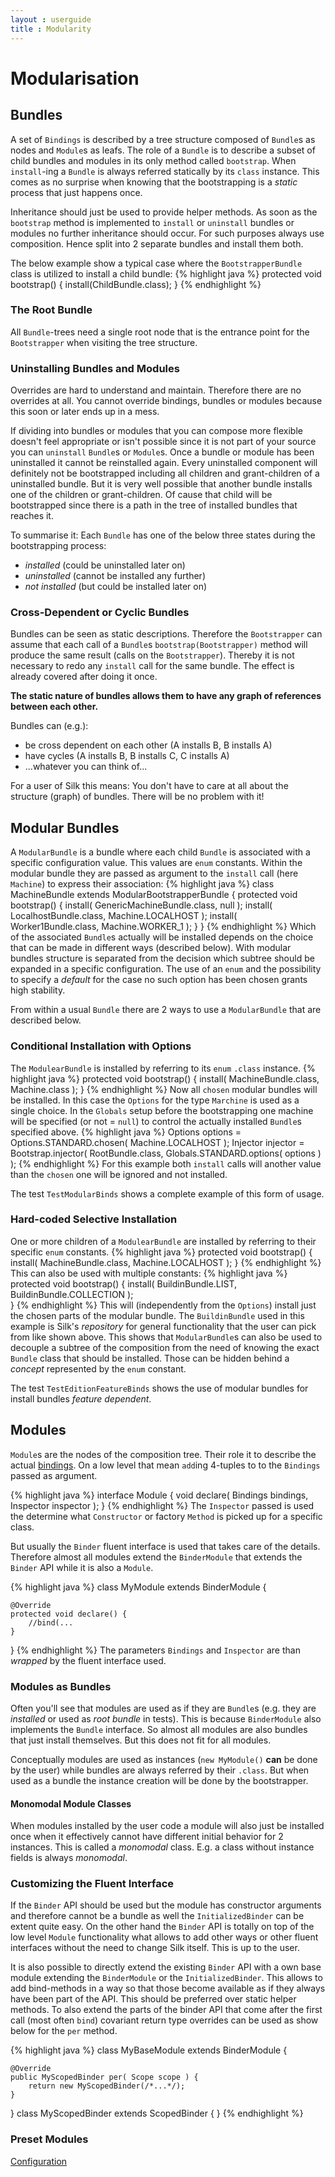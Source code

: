 ```yaml
---
layout : userguide
title : Modularity
---
```

# Modularisation

## Bundles
A set of `Bindings` is described by a tree structure composed of `Bundle`s as nodes and `Module`s as leafs. 
The role of a `Bundle` is to describe a subset of child bundles and modules in its only method called `bootstrap`. 
When `install`-ing a `Bundle` is always referred statically by its `class` instance. 
This comes as no surprise when knowing that the bootstrapping is a _static_ process that just happens once.

Inheritance should just be used to provide helper methods.
As soon as the `bootstrap` method is implemented to `install` or `uninstall` bundles or modules no further 
inheritance should occur. For such purposes always use composition. Hence split into 2 separate bundles and
install them both.

The below example show a typical case where the `BootstrapperBundle` class is utilized to install a child bundle:
{% highlight java %}
protected void bootstrap() {
	install(ChildBundle.class);
}
{% endhighlight %}

### The Root Bundle
All `Bundle`-trees need a single root node that is the entrance point for the `Bootstrapper` when visiting 
the tree structure. 

### <a id="uninstall"></a> Uninstalling Bundles and Modules
Overrides are hard to understand and maintain. Therefore there are no overrides at all. 
You cannot override bindings, bundles or modules because this soon or later ends up in a mess.

If dividing into bundles or modules that you can compose more flexible doesn't feel appropriate or isn't possible since it is not part of your source you can `uninstall` `Bundle`s or `Module`s.
Once a bundle or module has been uninstalled it cannot be reinstalled again. Every uninstalled component will definitely not be bootstrapped including all children and grant-children of a uninstalled bundle.
But it is very well possible that another bundle installs one of the children or grant-children. Of cause that child will be bootstrapped since there is a path in the tree of installed bundles that reaches it.  

To summarise it: Each `Bundle` has one of the below three states during the bootstrapping process:

* _installed_ (could be uninstalled later on)
* _uninstalled_ (cannot be installed any further)
* _not installed_ (but could be installed later on)

### Cross-Dependent or Cyclic Bundles
Bundles can be seen as static descriptions. Therefore the `Bootstrapper` can assume that each call
of a `Bundle`s `bootstrap(Bootstrapper)` method will produce the same result (calls on the `Bootstrapper`). 
Thereby it is not necessary to redo any `install` call for the same bundle. The effect is already covered after doing it once. 

**The static nature of bundles allows them to have any graph of references between each other.**

Bundles can (e.g.):

* be cross dependent on each other (A installs B, B installs A)
* have cycles (A installs B, B installs C, C installs A)
* ...whatever you can think of...

For a user of Silk this means: You don't have to care at all about the structure (graph) of bundles. There will be no problem with it!

## Modular Bundles
A `ModularBundle` is a bundle where each child `Bundle` is associated with a specific configuration value.
This values are `enum` constants. Within the modular bundle they are passed as argument to the `install` call (here `Machine`) to express their association:
{% highlight java %}
class MachineBundle extends ModularBootstrapperBundle<Machine> {
	protected void bootstrap() {
		install( GenericMachineBundle.class, null );
		install( LocalhostBundle.class, Machine.LOCALHOST );
		install( Worker1Bundle.class, Machine.WORKER_1 );
	}
}
{% endhighlight %}
Which of the associated `Bundle`s actually will be installed depends on the choice that can be made
in different ways (described below). With modular bundles structure is separated from the decision 
which subtree should be expanded in a specific configuration. 
The use of an `enum` and the possibility to specify a _default_ for the case no such option has been chosen grants high stability. 

From within a usual `Bundle` there are 2 ways to use a `ModularBundle` that are described below. 

### Conditional Installation with Options
The `ModulearBundle` is installed by referring to its `enum` `.class` instance.
{% highlight java %}
protected void bootstrap() {
	install( MachineBundle.class, Machine.class );
}
{% endhighlight %}
Now all `chosen` modular bundles will be installed. In this case the `Options` for the type 
`Marchine` is used as a single choice. In the `Globals` setup before the bootstrapping one machine 
will be specified (or not = `null`) to control the actually installed `Bundle`s specified above.
{% highlight java %}
Options options = Options.STANDARD.chosen( Machine.LOCALHOST );
Injector injector = Bootstrap.injector( RootBundle.class, Globals.STANDARD.options( options ) );
{% endhighlight %}
For this example both `install` calls will another value than the `chosen` one will be ignored and
not installed. 

The test `TestModularBinds` shows a complete example of this form of usage. 

### Hard-coded Selective Installation
One or more children of a `ModulearBundle` are installed by referring to their specific `enum` constants.
{% highlight java %}
protected void bootstrap() {
	install( MachineBundle.class, Machine.LOCALHOST );
}
{% endhighlight %}
This can also be used with multiple constants:
{% highlight java %}
protected void bootstrap() {
	install( BuildinBundle.LIST, BuildinBundle.COLLECTION );  
}
{% endhighlight %}
This will (independently from the `Options`) install just the chosen parts of the modular bundle. 
The `BuildinBundle` used in this example is Silk's _repository_ for general functionality that the 
user can pick from like shown above. This shows that `ModularBundle`s can also be used to decouple
a subtree of the composition from the need of knowing the exact `Bundle` class that should be installed. 
Those can be hidden behind a _concept_ represented by the `enum` constant.   

The test `TestEditionFeatureBinds` shows the use of modular bundles for install bundles _feature dependent_.

## Modules
`Module`s are the nodes of the composition tree. Their role it to describe the actual <a href="binds.html">bindings</a>.
On a low level that mean `add`ing 4-tuples to to the `Bindings` passed as argument. 

{% highlight java %}
interface Module {
	void declare( Bindings bindings, Inspector inspector );
}
{% endhighlight %}
The `Inspector` passed is used the determine what `Constructor` or factory `Method` is picked up for a specific class.

But usually the `Binder` fluent interface is used that takes care of the details. Therefore almost all modules
extend the `BinderModule` that extends the `Binder` API while it is also a `Module`.

{% highlight java %}
class MyModule extends BinderModule {

	@Override
	protected void declare() {
		//bind(...
	}
}
{% endhighlight %}
The parameters `Bindings` and `Inspector` are than _wrapped_ by the fluent interface used. 

### Modules as Bundles
Often you'll see that modules are used as if they are `Bundle`s (e.g. they are _installed_ or used as _root bundle_ in tests).
This is because `BinderModule` also implements the `Bundle` interface. So almost all modules are 
also bundles that just install themselves. But this does not fit for all modules.

Conceptually modules are used as instances (`new MyModule()` **can** be done by the user) while bundles 
are always referred by their `.class`. But when used as a bundle the instance creation will be done 
by the bootstrapper.

#### Monomodal Module Classes
When modules installed by the user code a module will also just be installed once when it effectively 
cannot have different initial behavior for 2 instances. This is called a _monomodal_ class. 
E.g. a class without instance fields is always _monomodal_.

### Customizing the Fluent Interface
If the `Binder` API should be used but the module has constructor arguments and therefore cannot
be a bundle as well the `InitializedBinder` can be extent quite easy. On the other hand the `Binder` 
API is totally on top of the low level `Module` functionality what allows to add other ways or other
fluent interfaces without the need to change Silk itself. This is up to the user. 
  
It is also possible to directly extend the existing `Binder` API with a own base module extending 
the `BinderModule` or the `InitializedBinder`. 
This allows to add bind-methods in a way so that those become available as if they always have 
been part of the API. This should be preferred over static helper methods.
To also extend the parts of the binder API that come after the first call (most often `bind`)
covariant return type overrides can be used as show below for the `per` method.

{% highlight java %}
class MyBaseModule extends BinderModule {

	@Override
	public MyScopedBinder per( Scope scope ) {
		return new MyScopedBinder(/*...*/);
	}
}
class MyScopedBinder extends ScopedBinder { }
{% endhighlight %}


### Preset Modules

<a class='next' href="config.html"><span class="icon-chevron-right"></span>Configuration</a>

